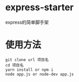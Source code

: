 # express-starter
express的简单脚手架

# 使用方法
```
git clone url 项目名
cd 项目名
yarn install or npm i
node app.js or node-dev app.js
```
